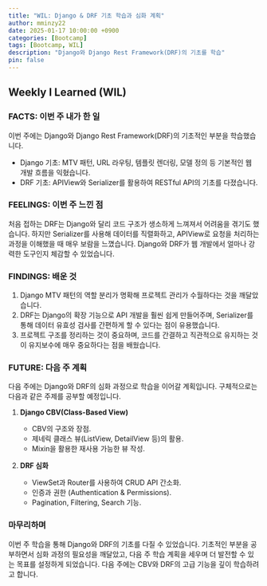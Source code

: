 ```yaml
---
title: "WIL: Django & DRF 기초 학습과 심화 계획"
author: mminzy22
date: 2025-01-17 10:00:00 +0900
categories: [Bootcamp]
tags: [Bootcamp, WIL]
description: "Django와 Django Rest Framework(DRF)의 기초를 학습"
pin: false
---
```




## Weekly I Learned (WIL)

### FACTS: 이번 주 내가 한 일
이번 주에는 Django와 Django Rest Framework(DRF)의 기초적인 부분을 학습했습니다.
- Django 기초: MTV 패턴, URL 라우팅, 템플릿 렌더링, 모델 정의 등 기본적인 웹 개발 흐름을 익혔습니다.
- DRF 기초: APIView와 Serializer를 활용하여 RESTful API의 기초를 다졌습니다.

### FEELINGS: 이번 주 느낀 점
처음 접하는 DRF는 Django와 달리 코드 구조가 생소하게 느껴져서 어려움을 겪기도 했습니다. 하지만 Serializer를 사용해 데이터를 직렬화하고, APIView로 요청을 처리하는 과정을 이해했을 때 매우 보람을 느꼈습니다. Django와 DRF가 웹 개발에서 얼마나 강력한 도구인지 체감할 수 있었습니다.

### FINDINGS: 배운 것
1. Django MTV 패턴의 역할 분리가 명확해 프로젝트 관리가 수월하다는 것을 깨달았습니다.
2. DRF는 Django의 확장 기능으로 API 개발을 훨씬 쉽게 만들어주며, Serializer를 통해 데이터 유효성 검사를 간편하게 할 수 있다는 점이 유용했습니다.
3. 프로젝트 구조를 정리하는 것이 중요하며, 코드를 간결하고 직관적으로 유지하는 것이 유지보수에 매우 중요하다는 점을 배웠습니다.

### FUTURE: 다음 주 계획
다음 주에는 Django와 DRF의 심화 과정으로 학습을 이어갈 계획입니다. 구체적으로는 다음과 같은 주제를 공부할 예정입니다.

1. **Django CBV(Class-Based View)**
   - CBV의 구조와 장점.
   - 제네릭 클래스 뷰(ListView, DetailView 등)의 활용.
   - Mixin을 활용한 재사용 가능한 뷰 작성.

2. **DRF 심화**
   - ViewSet과 Router를 사용하여 CRUD API 간소화.
   - 인증과 권한 (Authentication & Permissions).
   - Pagination, Filtering, Search 기능.


### 마무리하며
이번 주 학습을 통해 Django와 DRF의 기초를 다질 수 있었습니다. 기초적인 부분을 공부하면서 심화 과정의 필요성을 깨달았고, 다음 주 학습 계획을 세우며 더 발전할 수 있는 목표를 설정하게 되었습니다. 다음 주에는 CBV와 DRF의 고급 기능을 깊이 학습하려고 합니다.

